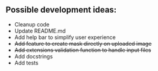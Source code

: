 ## Possible development ideas: 
* Cleanup code
* Update README.md
* Add help bar to simplify user experience
* ~~Add feature to create mask directly on uploaded image~~
* ~~Add extensions validation function to handle input files~~
* Add docstrings
* Add tests
